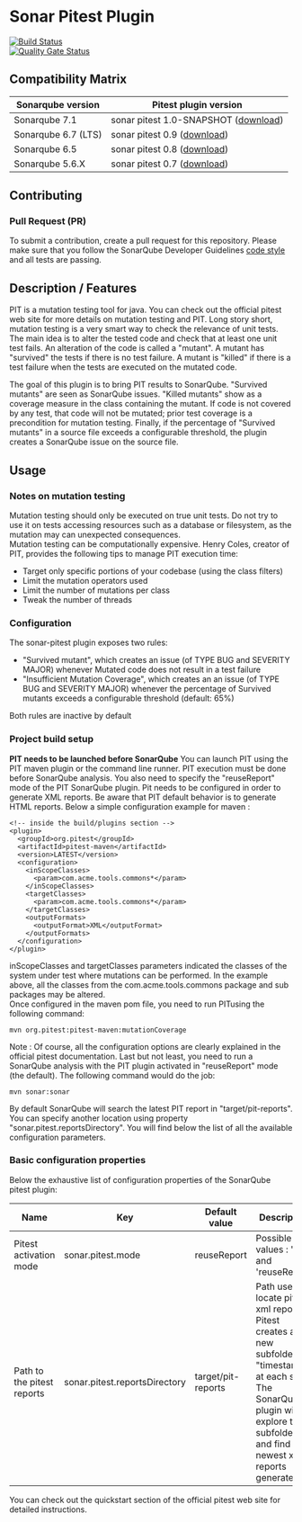 Sonar Pitest Plugin
===================

[![Build Status](https://travis-ci.org/VinodAnandan/sonar-pitest.svg?branch=master)](https://travis-ci.org/VinodAnandan/sonar-pitest)  
[![Quality Gate Status](https://sonarcloud.io/api/project_badges/quality_gate?project=org.sonarsource.pitest%3Asonar-pitest-plugin)](https://sonarcloud.io/dashboard?id=org.sonarsource.pitest%3Asonar-pitest-plugin)


Compatibility Matrix
--------------------
| Sonarqube version | Pitest plugin version |
|-------------------|-----------------------|
| Sonarqube 7.1  | sonar pitest 1.0-SNAPSHOT ([download](https://github.com/SonarQubeCommunity/sonar-pitest/releases/tag/1.0-SNAPSHOT)) |
| Sonarqube 6.7 (LTS)  | sonar pitest 0.9 ([download](https://github.com/SonarQubeCommunity/sonar-pitest/releases/tag/0.9)) |
| Sonarqube 6.5  | sonar pitest 0.8 ([download](https://github.com/SonarQubeCommunity/sonar-pitest/releases/tag/0.8)) |
| Sonarqube 5.6.X  | sonar pitest 0.7 ([download](https://github.com/SonarQubeCommunity/sonar-pitest/releases/tag/0.7)) |



Contributing
------------
### Pull Request (PR)

To submit a contribution, create a pull request for this repository. Please make sure that you follow the SonarQube Developer Guidelines [code style](https://github.com/SonarSource/sonar-developer-toolset#code-style) and all tests are passing.

Description / Features
----------------------
PIT is a mutation testing tool for java. You can check out the official pitest web site for more details on mutation testing and PIT.
Long story short, mutation testing is a very smart way to check the relevance of unit tests. The main idea is to alter the tested code and check that at least one unit test fails. An alteration of the code is called a "mutant". A mutant has "survived" the tests if there is no test failure. A mutant is "killed" if there is a test failure when the tests are executed on the mutated code.

The goal of this plugin is to bring PIT results to SonarQube. "Survived mutants" are seen as SonarQube issues. "Killed mutants" show as a coverage measure in the class containing the mutant. If code is not covered by any test, that code will not be mutated; prior test coverage is a precondition for mutation testing. Finally, if the percentage of "Survived mutants" in a source file exceeds a configurable threshold, the plugin creates a SonarQube issue on the source file.


Usage
-----
### Notes on mutation testing
Mutation testing should only be executed on true unit tests. Do not try to use it on tests accessing resources such as a database or filesystem, as the mutation may can unexpected consequences.   
Mutation testing can be computationally expensive.  Henry Coles, creator of PIT, provides the following tips to manage PIT execution time:
* Target only specific portions of your codebase (using the class filters)
* Limit the mutation operators used
* Limit the number of mutations per class
* Tweak the number of threads

### Configuration
The sonar-pitest plugin exposes two rules:
* "Survived mutant", which creates an issue (of TYPE BUG and SEVERITY MAJOR) whenever Mutated code does not result in a test failure
* "Insufficient Mutation Coverage", which creates an an issue (of TYPE BUG and SEVERITY MAJOR) whenever the percentage of Survived mutants exceeds a configurable threshold (default: 65%)

Both rules are inactive by default 

### Project build setup
**PIT needs to be launched before SonarQube**
You can launch PIT using the PIT maven plugin or the command line runner. PIT execution must be done before SonarQube analysis. You also need to specify the "reuseReport" mode of the PIT SonarQube plugin.
Pit needs to be configured in order to generate XML reports. Be aware that PIT default behavior is to generate HTML reports.  Below a simple configuration example for maven :

    <!-- inside the build/plugins section -->
    <plugin>
      <groupId>org.pitest</groupId>
      <artifactId>pitest-maven</artifactId>
      <version>LATEST</version>
      <configuration>
        <inScopeClasses>
          <param>com.acme.tools.commons*</param>
        </inScopeClasses>
        <targetClasses>
          <param>com.acme.tools.commons*</param>
        </targetClasses>
        <outputFormats>
          <outputFormat>XML</outputFormat>
        </outputFormats>
      </configuration>
    </plugin>

inScopeClasses and targetClasses parameters indicated the classes of the system under test where mutations can be performed. In the example above, all the classes from the com.acme.tools.commons package and sub packages may be altered.  
Once configured in the maven pom file, you need to run PITusing the following command:  

    mvn org.pitest:pitest-maven:mutationCoverage

Note : Of course, all the configuration options are clearly explained in the official pitest documentation.
Last but not least, you need to run a SonarQube analysis with the PIT plugin activated in "reuseReport" mode (the default). The following command would do the job:

    mvn sonar:sonar

By default SonarQube will search the latest PIT report in "target/pit-reports". You can specify another location using property "sonar.pitest.reportsDirectory".
You will find below the list of all the available configuration parameters.

### Basic configuration properties
Below the exhaustive list of configuration properties of the SonarQube pitest plugin:

| Name | Key | Default value | Description |
|------|-----|---------------|-------------|
| Pitest activation mode | sonar.pitest.mode | reuseReport | Possible values : 'skip' and 'reuseReport' |
| Path to the pitest reports | sonar.pitest.reportsDirectory | target/pit-reports |Path used to locate pitest xml reports. Pitest creates a new subfolder "timestamp" at each shot. The SonarQube plugin will explore these subfolders and find the newest xml reports generated. |

You can check out the quickstart section of the official pitest web site for detailed instructions.
